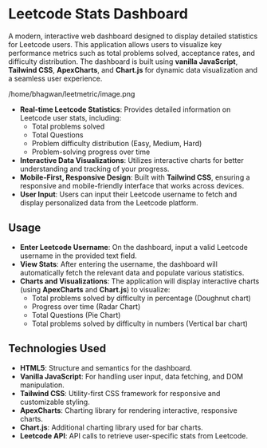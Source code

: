 # Leetcode Stats Dashboard

A modern, interactive web dashboard designed to display detailed statistics for Leetcode users. This application allows users to visualize key performance metrics such as total problems solved, acceptance rates, and difficulty distribution. The dashboard is built using **vanilla JavaScript**, **Tailwind CSS**, **ApexCharts**, and **Chart.js** for dynamic data visualization and a seamless user experience.

/home/bhagwan/leetmetric/image.png

- **Real-time Leetcode Statistics**: Provides detailed information on Leetcode user stats, including:
  - Total problems solved
  - Total Questions
  - Problem difficulty distribution (Easy, Medium, Hard)
  - Problem-solving progress over time
- **Interactive Data Visualizations**: Utilizes interactive charts for better understanding and tracking of your progress.
- **Mobile-First, Responsive Design**: Built with **Tailwind CSS**, ensuring a responsive and mobile-friendly interface that works across devices.
- **User Input**: Users can input their Leetcode username to fetch and display personalized data from the Leetcode platform.

## Usage

- **Enter Leetcode Username**: On the dashboard, input a valid Leetcode username in the provided text field.
- **View Stats**: After entering the username, the dashboard will automatically fetch the relevant data and populate various statistics.
- **Charts and Visualizations**: The application will display interactive charts (using **ApexCharts** and **Chart.js**) to visualize:
  - Total problems solved by difficulty in percentage (Doughnut chart)
  - Progress over time (Radar Chart)
  - Total Questions (Pie Chart)
  - Total problems solved by difficulty in numbers (Vertical bar chart)

## Technologies Used

- **HTML5**: Structure and semantics for the dashboard.
- **Vanilla JavaScript**: For handling user input, data fetching, and DOM manipulation.
- **Tailwind CSS**: Utility-first CSS framework for responsive and customizable styling.
- **ApexCharts**: Charting library for rendering interactive, responsive charts.
- **Chart.js**: Additional charting library used for bar charts.
- **Leetcode API**: API calls to retrieve user-specific stats from Leetcode.
